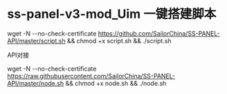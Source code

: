 # ss-panel-v3-mod_Uim 一键搭建脚本

wget -N --no-check-certificate https://github.com/SailorChina/SS-PANEL-API/master/script.sh && chmod +x script.sh && ./script.sh


API对接

wget -N --no-check-certificate https://raw.githubusercontent.com/SailorChina/SS-PANEL-API/master/node.sh && chmod +x node.sh && ./node.sh
